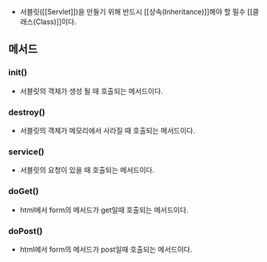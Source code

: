 - 서블릿([[Servlet]])을 만들기 위해 반드시 [[상속(Inheritance)]]해야 할 필수 [[클래스(Class)]]이다.

## 메서드
### init()

- 서블릿의 객체가 생성 될 때 호출되는 메서드이다.
### destroy()

- 서블릿의 객체가 메모리에서 사라질 때 호출되는 메서드이다.
### service()

- 서블릿의 요청이 있을 때 호출되는 메서드이다.
### doGet()

- html에서 form의 메서드가 get일때 호출되는 메서드이다.
### doPost()

- html에서 form의 메서드가 post일때 호출되는 메서드이다. 
